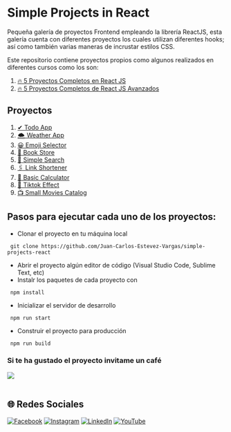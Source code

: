 # Simple Projects in React
Pequeña galería de proyectos Frontend empleando la librería ReactJS, esta galería cuenta con diferentes proyectos los cuales utilizan diferentes hooks; así como también varias maneras de incrustar estilos CSS.

Este repositorio contiene proyectos propios como algunos realizados en diferentes cursos como los son:
1. [🔥 5 Proyectos Completos en React JS](https://www.youtube.com/watch?v=oT-feDPuJmk&list=WL&index=20)
2. [🔥 5 Proyectos Completos de React JS Avanzados](https://www.youtube.com/watch?v=4V7rfombLkc)

## Proyectos
1. [✔ Todo App](https://github.com/Juan-Carlos-Estevez-Vargas/simple-projects-react/tree/master/01.todo-list)
2. [🌨 Weather App](https://github.com/Juan-Carlos-Estevez-Vargas/simple-projects-react/tree/master/02-weather-app)
3. [😀 Emoji Selector](https://github.com/Juan-Carlos-Estevez-Vargas/simple-projects-react/tree/master/03-emoji-selector)
4. [📕 Book Store](https://github.com/Juan-Carlos-Estevez-Vargas/simple-projects-react/tree/master/04-bookstore)
5. [🔎 Simple Search](https://github.com/Juan-Carlos-Estevez-Vargas/simple-projects-react/tree/master/05-simple-search)
6. [🖇 Link Shortener](https://github.com/Juan-Carlos-Estevez-Vargas/simple-projects-react/tree/master/06-link-shortener)
7. [📠 Basic Calculator](https://github.com/Juan-Carlos-Estevez-Vargas/simple-projects-react/tree/master/07-basic-calculator)
8. [🚀 Tiktok Effect](https://github.com/Juan-Carlos-Estevez-Vargas/simple-projects-react/tree/master/08-tiktok-clone)
9. [📺 Small Movies Catalog](https://github.com/Juan-Carlos-Estevez-Vargas/Simple-Projects-React/tree/master/09-catalogo-peliculas)

## Pasos para ejecutar cada uno de los proyectos:
- Clonar el proyecto en tu máquina local
```batch
 git clone https://github.com/Juan-Carlos-Estevez-Vargas/simple-projects-react
```

- Abrir el proyecto algún editor de código (Visual Studio Code, Sublime Text, etc)
- Instalr los paquetes de cada proyecto con
```batch
 npm install
```

- Inicializar el servidor de desarrollo
```batch
 npm run start
```

- Construir el proyecto para producción
```batch
 npm run build
```

### Si te ha gustado el proyecto invitame un café
<div align="left">
  <a href="https://paypal.me/JEstevezVargas" target="_blank" style="display: inline-block;">
    <img
      src="https://img.shields.io/badge/Donate-Buy%20Me%20A%20Coffee-orange.svg?style=flat-square&logo=buymeacoffee" 
      align="center"
     />
  </a>
</div>
<br />

## 🌐 Redes Sociales
[![Facebook](https://img.shields.io/badge/Facebook-%231877F2.svg?logo=Facebook&logoColor=white)](https://facebook.com/juancarlos.estevezvargas.98) [![Instagram](https://img.shields.io/badge/Instagram-%23E4405F.svg?logo=Instagram&logoColor=white)](https://instagram.com/juankestevez) [![LinkedIn](https://img.shields.io/badge/LinkedIn-%230077B5.svg?logo=linkedin&logoColor=white)](https://linkedin.com/in/juan-carlos-estevez-vargas) [![YouTube](https://img.shields.io/badge/YouTube-%23FF0000.svg?logo=YouTube&logoColor=white)](https://youtube.com/@JuanCarlosEstevezVargas)
